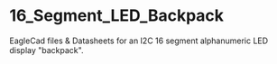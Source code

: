 16_Segment_LED_Backpack
=======================

EagleCad files &amp; Datasheets for an I2C 16 segment alphanumeric LED display "backpack". 
